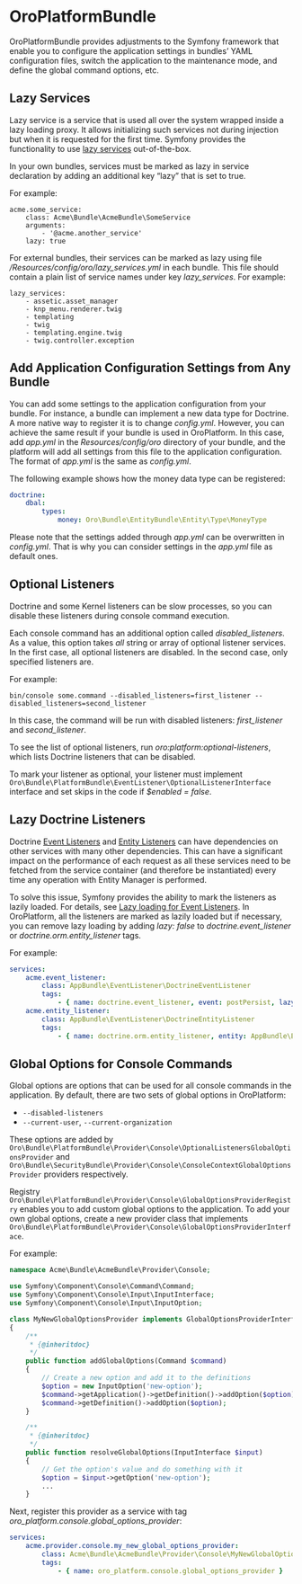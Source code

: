<a id="bundle-docs-platform-platform-bundle"></a>

# OroPlatformBundle

OroPlatformBundle provides adjustments to the Symfony framework that enable you to configure the application settings in bundles’ YAML configuration files, switch the application to the maintenance mode, and define the global command options, etc.

## Lazy Services

Lazy service is a service that is used all over the system wrapped inside a lazy loading proxy. It allows initializing such services not during injection but when it is requested for the first time. Symfony provides the functionality to use <a href="https://symfony.com/doc/5.4/service_container/lazy_services.html" target="_blank">lazy services</a> out-of-the-box.

In your own bundles, services must be marked as lazy in service declaration by adding an additional key “lazy” that is set to true.

For example:

```none
acme.some_service:
    class: Acme\Bundle\AcmeBundle\SomeService
    arguments:
        - '@acme.another_service'
    lazy: true
```

For external bundles, their services can be marked as lazy using file  */Resources/config/oro/lazy_services.yml* in each
bundle. This file should contain a plain list of service names under key *lazy_services*. For example:

```none
lazy_services:
    - assetic.asset_manager
    - knp_menu.renderer.twig
    - templating
    - twig
    - templating.engine.twig
    - twig.controller.exception
```

<a id="bundle-docs-platform-platform-bundle-add-config-settings"></a>

## Add Application Configuration Settings from Any Bundle

You can add some settings to the application configuration from your bundle. For instance, a bundle can implement a new data type for Doctrine. A more native way to register it is to change *config.yml*. However, you can achieve the same result if your bundle is used in OroPlatform. In this case, add *app.yml* in the *Resources/config/oro* directory of your bundle, and the platform will add all settings from this file to the application configuration. The format of *app.yml* is the same as *config.yml*.

The following example shows how the money data type can be registered:

```yaml
doctrine:
    dbal:
        types:
            money: Oro\Bundle\EntityBundle\Entity\Type\MoneyType
```

Please note that the settings added through *app.yml* can be overwritten in *config.yml*. That is why you can consider settings in the *app.yml* file as default ones.

## Optional Listeners

Doctrine and some Kernel listeners can be slow processes, so you can disable these listeners during console command execution.

Each console command has an additional option called *disabled_listeners*. As a value, this option takes *all* string or array of optional listener services. In the first case, all optional listeners are disabled. In the second case, only specified listeners are.

For example:

```none
bin/console some.command --disabled_listeners=first_listener --disabled_listeners=second_listener
```

In this case, the command will be run with disabled listeners: *first_listener* and *second_listener*.

To see the list of optional listeners, run *oro:platform:optional-listeners*, which lists Doctrine listeners that can be disabled.

To mark your listener as optional, your listener must implement `Oro\Bundle\PlatformBundle\EventListener\OptionalListenerInterface` interface and set skips in the code if  *$enabled = false*.

## Lazy Doctrine Listeners

Doctrine <a href="https://symfony.com/doc/current/doctrine/events.html" target="_blank">Event Listeners</a> and <a href="https://symfony.com/bundles/DoctrineBundle/current/entity-listeners.html" target="_blank">Entity Listeners</a> can have dependencies on other services with many other dependencies. This can have a significant impact on the
performance of each request as all these services need to be fetched from the service container (and therefore be instantiated) every time any operation with Entity Manager is performed.

To solve this issue, Symfony provides the ability to mark the listeners as lazily loaded. For details, see <a href="https://symfony.com/doc/current/doctrine/events.html#lazy-loading-for-event-listeners" target="_blank">Lazy loading for Event Listeners</a>. In OroPlatform, all the listeners are marked as lazily loaded but if necessary, you can remove lazy loading by adding *lazy: false* to *doctrine.event_listener* or *doctrine.orm.entity_listener* tags.

For example:

```yaml
services:
    acme.event_listener:
        class: AppBundle\EventListener\DoctrineEventListener
        tags:
            - { name: doctrine.event_listener, event: postPersist, lazy: false }
    acme.entity_listener:
        class: AppBundle\EventListener\DoctrineEntityListener
        tags:
            - { name: doctrine.orm.entity_listener, entity: AppBundle\Entity\MyEntity, event: postPersist, lazy: false }
```

## Global Options for Console Commands

Global options are options that can be used for all console commands in the application.
By default, there are two sets of global options in OroPlatform:

* `--disabled-listeners`
* `--current-user`, `--current-organization`

These options are added by `Oro\Bundle\PlatformBundle\Provider\Console\OptionalListenersGlobalOptionsProvider` and `Oro\Bundle\SecurityBundle\Provider\Console\ConsoleContextGlobalOptionsProvider` providers respectively.

Registry `Oro\Bundle\PlatformBundle\Provider\Console\GlobalOptionsProviderRegistry` enables you to add custom global options to the application.
To add your own global options, create a new provider class that implements `Oro\Bundle\PlatformBundle\Provider\Console\GlobalOptionsProviderInterface`.

For example:

```php
namespace Acme\Bundle\AcmeBundle\Provider\Console;

use Symfony\Component\Console\Command\Command;
use Symfony\Component\Console\Input\InputInterface;
use Symfony\Component\Console\Input\InputOption;

class MyNewGlobalOptionsProvider implements GlobalOptionsProviderInterface
{
    /**
     * {@inheritdoc}
     */
    public function addGlobalOptions(Command $command)
    {
        // Create a new option and add it to the definitions
        $option = new InputOption('new-option');
        $command->getApplication()->getDefinition()->addOption($option);
        $command->getDefinition()->addOption($option);
    }

    /**
     * {@inheritdoc}
     */
    public function resolveGlobalOptions(InputInterface $input)
    {
        // Get the option's value and do something with it
        $option = $input->getOption('new-option');
        ...
    }
```

Next, register this provider as a service with tag *oro_platform.console.global_options_provider*:

```yaml
services:
    acme.provider.console.my_new_global_options_provider:
        class: Acme\Bundle\AcmeBundle\Provider\Console\MyNewGlobalOptionsProvider
        tags:
            - { name: oro_platform.console.global_options_provider }
```

<!-- Frontend -->
